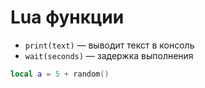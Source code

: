 # Lua функции

- `print(text)` — выводит текст в консоль
- `wait(seconds)` — задержка выполнения

```lua
local a = 5 + random()
```